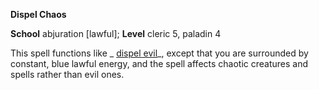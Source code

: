  **Dispel Chaos**

**School** abjuration [lawful]; **Level** cleric 5, paladin 4

This spell functions like _ [dispel evil](dispelEvil#_dispel-evil)_, except that you are surrounded by constant, blue lawful energy, and the spell affects chaotic creatures and spells rather than evil ones.

